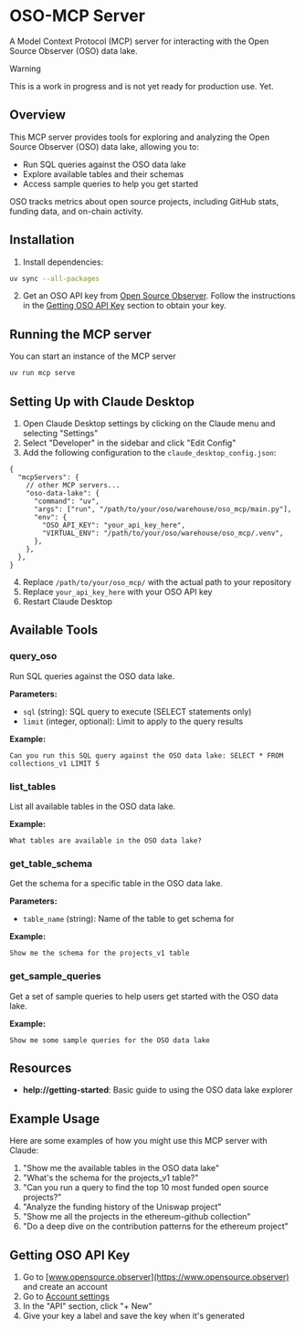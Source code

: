 # OSO-MCP Server

A Model Context Protocol (MCP) server for interacting with the Open Source
Observer (OSO) data lake.

> [!WARNING]
> This is a work in progress and is not yet ready for production use. Yet.

## Overview

This MCP server provides tools for exploring and analyzing the Open Source
Observer (OSO) data lake, allowing you to:

- Run SQL queries against the OSO data lake
- Explore available tables and their schemas
- Access sample queries to help you get started

OSO tracks metrics about open source projects, including GitHub stats, funding
data, and on-chain activity.

## Installation

1. Install dependencies:

```bash
uv sync --all-packages
```

2. Get an OSO API key from
   [Open Source Observer](https://www.opensource.observer). Follow the
   instructions in the [Getting OSO API Key](#getting-oso-api-key) section to
   obtain your key.

## Running the MCP server

You can start an instance of the MCP server

```bash
uv run mcp serve
```

## Setting Up with Claude Desktop

1. Open Claude Desktop settings by clicking on the Claude menu and selecting
   "Settings"
2. Select "Developer" in the sidebar and click "Edit Config"
3. Add the following configuration to the `claude_desktop_config.json`:

```jsonc
{
  "mcpServers": {
    // other MCP servers...
    "oso-data-lake": {
      "command": "uv",
      "args": ["run", "/path/to/your/oso/warehouse/oso_mcp/main.py"],
      "env": {
        "OSO_API_KEY": "your_api_key_here",
        "VIRTUAL_ENV": "/path/to/your/oso/warehouse/oso_mcp/.venv",
      },
    },
  },
}
```

4. Replace `/path/to/your/oso_mcp/` with the actual path to your repository
5. Replace `your_api_key_here` with your OSO API key
6. Restart Claude Desktop

## Available Tools

### query_oso

Run SQL queries against the OSO data lake.

**Parameters:**

- `sql` (string): SQL query to execute (SELECT statements only)
- `limit` (integer, optional): Limit to apply to the query results

**Example:**

```
Can you run this SQL query against the OSO data lake: SELECT * FROM collections_v1 LIMIT 5
```

### list_tables

List all available tables in the OSO data lake.

**Example:**

```
What tables are available in the OSO data lake?
```

### get_table_schema

Get the schema for a specific table in the OSO data lake.

**Parameters:**

- `table_name` (string): Name of the table to get schema for

**Example:**

```
Show me the schema for the projects_v1 table
```

### get_sample_queries

Get a set of sample queries to help users get started with the OSO data lake.

**Example:**

```
Show me some sample queries for the OSO data lake
```

## Resources

- **help://getting-started**: Basic guide to using the OSO data lake explorer

## Example Usage

Here are some examples of how you might use this MCP server with Claude:

1. "Show me the available tables in the OSO data lake"
2. "What's the schema for the projects_v1 table?"
3. "Can you run a query to find the top 10 most funded open source projects?"
4. "Analyze the funding history of the Uniswap project"
5. "Show me all the projects in the ethereum-github collection"
6. "Do a deep dive on the contribution patterns for the ethereum project"

## Getting OSO API Key

1. Go to [www.opensource.observer](https://www.opensource.observer) and create
   an account
2. Go to [Account settings](https://www.opensource.observer/settings/profile)
3. In the "API" section, click "+ New"
4. Give your key a label and save the key when it's generated
